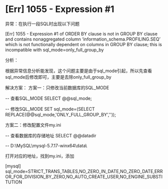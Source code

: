 # [Err] 1055 - Expression #1

异常：在执行一段SQL时出现以下问题

[Err] 1055 - Expression #1 of ORDER BY clause is not in GROUP BY clause and contains nonaggregated column ‘information_schema.PROFILING.SEQ’ which is not functionally dependent on columns in GROUP BY clause; this is incompatible with sql_mode=only_full_group_by

分析：

根据异常信息分析能发现，这个问题主要是由于sql_mode引起，所以先查看sql_mode后修改即可，主要是去除only_full_group_by

解决方案：
方案一：只修改当前数据库的SQL_MODE

-- 查看SQL_MODE
SELECT @@sql_mode;

-- 修改SQL_MODE
SET sql_mode=(SELECT REPLACE(@@sql_mode,'ONLY_FULL_GROUP_BY',''));

方案二：修改配置文件my.ini

-- 查看数据库的存储地址
SELECT @@datadir

-- D:\MySQL\mysql-5.7.17-winx64\data\


打开对应的地址，找到my.ini，添加

[mysql] 
sql_mode=STRICT_TRANS_TABLES,NO_ZERO_IN_DATE,NO_ZERO_DATE,ERROR_FOR_DIVISION_BY_ZERO,NO_AUTO_CREATE_USER,NO_ENGINE_SUBSTITUTION
